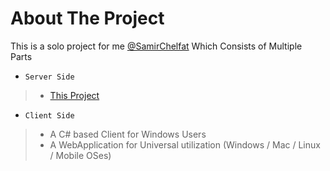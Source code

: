 # About The Project
This is a solo project for me [@SamirChelfat](https://github.com/SamirChelfat) Which Consists of Multiple Parts

+ ``` Server Side ```

> + [This Project](https://github.com/SamirChelfat/Spectrom_Server) 

+ ``` Client Side ```

> +  A C# based Client for Windows Users
> +  A WebApplication for Universal utilization (Windows / Mac / Linux / Mobile OSes)

